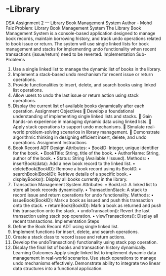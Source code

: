 # -Library
DSA Assignment 2 — Library Book Management System
Author - Mohd Faiz
Problem: Library Book Management System 
The Library Book Management System is a console-based application designed to manage 
book records, maintain borrowing history, and track undo operations related to book issue 
or return. The system will use single linked lists for book management and stacks for 
implementing undo functionality when recent transactions (issue/return) need to be 
reverted. 
Implementation Sub-Problems 
1. Use a single linked list to manage the dynamic list of books in the library. 
2. Implement a stack-based undo mechanism for recent issue or return operations. 
3. Provide functionalities to insert, delete, and search books using linked list operations. 
4. Allow users to undo the last issue or return action using stack operations. 
5. Display the current list of available books dynamically after each operation. 
Assignment Objectives 
 Develop a foundational understanding of implementing single linked lists and stacks. 
 Gain hands-on experience in managing dynamic data using linked lists. 
 Apply stack operations to support undo mechanisms. 
 Simulate real-world problem-solving scenarios in library management. 
 Demonstrate algorithmic thinking in designing efficient insert, delete, and undo 
operations. 
Assignment Instructions 
1. Book Record ADT Design 
Attributes: 
• BookID: Integer, unique identifier for the book. 
• BookTitle: String, title of the book. 
• AuthorName: String, author of the book. 
• Status: String (Available / Issued). 
Methods: 
• insertBook(data): Add a new book record to the linked list. 
• deleteBook(BookID): Remove a book record using its BookID. 
• searchBook(BookID): Retrieve details of a specific book. 
• displayBooks(): Display all books currently in the library. 
2. Transaction Management System 
Attributes: 
• BookList: A linked list to store all book records dynamically. 
• TransactionStack: A stack to record issue and return operations for undo functionality. 
Methods: 
• issueBook(BookID): Mark a book as issued and push this transaction onto the stack. 
• returnBook(BookID): Mark a book as returned and push this transaction onto the stack. 
• undoTransaction(): Revert the last transaction using stack pop operation. 
• viewTransactions(): Display all recent transactions.
Implementation Steps 
1. Define the Book Record ADT using single linked list. 
2. Implement functions for insert, delete, and search operations. 
3. Create a stack class to record issue and return actions. 
4. Develop the undoTransaction() functionality using stack pop operation. 
5. Display the final list of books and transaction history dynamically. 
Learning Outcomes 
 Apply single linked list to implement dynamic data management in real-world 
scenarios. 
 Use stack operations to manage undo mechanisms effectively. 
 Demonstrate ability to integrate two linear data structures into a functional application.
 
